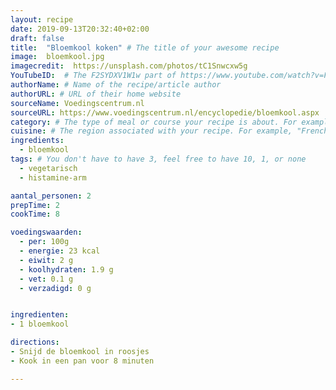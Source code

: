 ```yaml
---
layout: recipe
date: 2019-09-13T20:32:40+02:00
draft: false
title:  "Bloemkool koken" # The title of your awesome recipe
image:  bloemkool.jpg
imagecredit:  https://unsplash.com/photos/tC1Snwcxw5g
YouTubeID:  # The F2SYDXV1W1w part of https://www.youtube.com/watch?v=F2SYDXV1W1w
authorName: # Name of the recipe/article author
authorURL: # URL of their home website
sourceName: Voedingscentrum.nl
sourceURL: https://www.voedingscentrum.nl/encyclopedie/bloemkool.aspx
category: # The type of meal or course your recipe is about. For example: "dinner", "entree", or "dessert".
cuisine: # The region associated with your recipe. For example, "French", Mediterranean", or "American".
ingredients:
  - bloemkool
tags: # You don't have to have 3, feel free to have 10, 1, or none
  - vegetarisch
  - histamine-arm

aantal_personen: 2
prepTime: 2
cookTime: 8

voedingswaarden:
  - per: 100g
  - energie: 23 kcal
  - eiwit: 2 g
  - koolhydraten: 1.9 g
  - vet: 0.1 g
  - verzadigd: 0 g


ingredienten:
- 1 bloemkool

directions:
- Snijd de bloemkool in roosjes
- Kook in een pan voor 8 minuten

---
```

